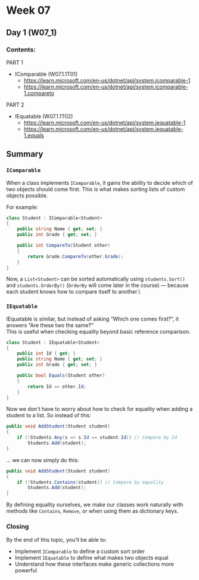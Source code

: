 # Week 07

## Day 1 (W07_1)

### Contents:

PART 1
* IComparable (W07.1.1T01)
  * https://learn.microsoft.com/en-us/dotnet/api/system.icomparable-1
  * https://learn.microsoft.com/en-us/dotnet/api/system.icomparable-1.compareto

PART 2
* IEquatable (W07.1.1T02)
  * https://learn.microsoft.com/en-us/dotnet/api/system.iequatable-1
  * https://learn.microsoft.com/en-us/dotnet/api/system.iequatable-1.equals

## Summary

### `IComparable`
When a class implements `IComparable`, it gains the ability to decide which of two objects should come first. This is what makes sorting lists of custom objects possible.

For example:
```csharp
class Student : IComparable<Student>
{
    public string Name { get; set; }
    public int Grade { get; set; }

    public int CompareTo(Student other)
    {
        return Grade.CompareTo(other.Grade);
    }
}
```

Now, a `List<Student>` can be sorted automatically using `students.Sort()` and `students.OrderBy()` (`OrderBy` will come later in the course) — because each student knows how to compare itself to another.\

### `IEquatable`

IEquatable is similar, but instead of asking “Which one comes first?”, it answers “Are these two the same?”\
This is useful when checking equality beyond basic reference comparison.

```csharp
class Student : IEquatable<Student>
{
    public int Id { get; }
    public string Name { get; set; }
    public int Grade { get; set; }

    public bool Equals(Student other)
    {
        return Id == other.Id;
    }
}
```

Now we don't have to worry about how to check for equality when adding a student to a list. So instead of this:
```csharp
public void AddStudent(Student student)
{
    if (!Students.Any(s => s.Id == student.Id)) // Compare by Id
        Students.Add(student);
}
```

... we can now simply do this:
```csharp
public void AddStudent(Student student)
{
    if (!Students.Contains(student)) // Compare by equality
        Students.Add(student);
}
```

By defining equality ourselves, we make our classes work naturally with methods like `Contains`, `Remove`, or when using them as dictionary keys.

### Closing
By the end of this topic, you’ll be able to:
* Implement `IComparable` to define a custom sort order
* Implement `IEquatable` to define what makes two objects equal
* Understand how these interfaces make generic collections more powerful